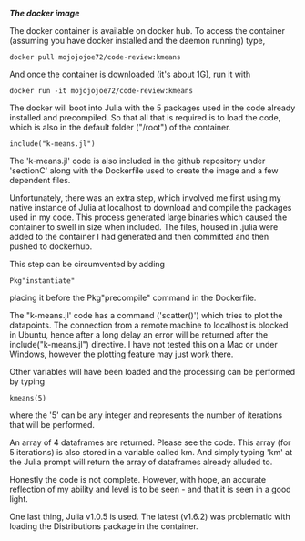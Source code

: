 ___The docker image___

The docker container is available on docker hub.
To access the container (assuming you have docker installed and the daemon running)
type,
``` 
docker pull mojojojoe72/code-review:kmeans 
```

And once the container is downloaded (it's about 1G), run it with
``` 
docker run -it mojojojoe72/code-review:kmeans
```

The docker will boot into Julia with the 5 packages used in the code already installed and precompiled.
So that all that is required is to load the code, which is also in the default folder ("/root") of the container.
``` 
include("k-means.jl")
```
The 'k-means.jl' code is also included in the github repository under 'sectionC' along with the Dockerfile used to create the image and a few dependent files.

Unfortunately, there was an extra step, which involved me first using my native instance of Julia at localhost to download and compile the packages used in my code. This process generated large binaries which caused the container to swell in size when included. The files, housed in .julia were added to the container I had generated and then committed and then pushed to dockerhub.

This step can be circumvented by adding 
```
Pkg"instantiate"
```
placing it before the Pkg"precompile" command in the Dockerfile.

The "k-means.jl' code has a command ('scatter()') which tries to plot the datapoints. The connection from a remote machine to localhost is blocked in Ubuntu, hence after a long delay an error will be returned after the include("k-means.jl") directive. I have not tested this on a Mac or under Windows, however the plotting feature may just work there.

Other variables will have been loaded and the processing can be performed by typing
```
kmeans(5)
```
where the '5' can be any integer and represents the number of iterations that will be performed.

An array of 4 dataframes are returned. Please see the code. This array (for 5 iterations) is also stored in a variable called km. And simply typing 'km' at the Julia prompt will return the array of dataframes already alluded to.

Honestly the code is not complete. However, with hope, an accurate reflection of my ability and level is to be seen - and that it is seen in a good light. 

One last thing, Julia v1.0.5 is used. The latest (v1.6.2) was problematic with loading the Distributions package in the container.
